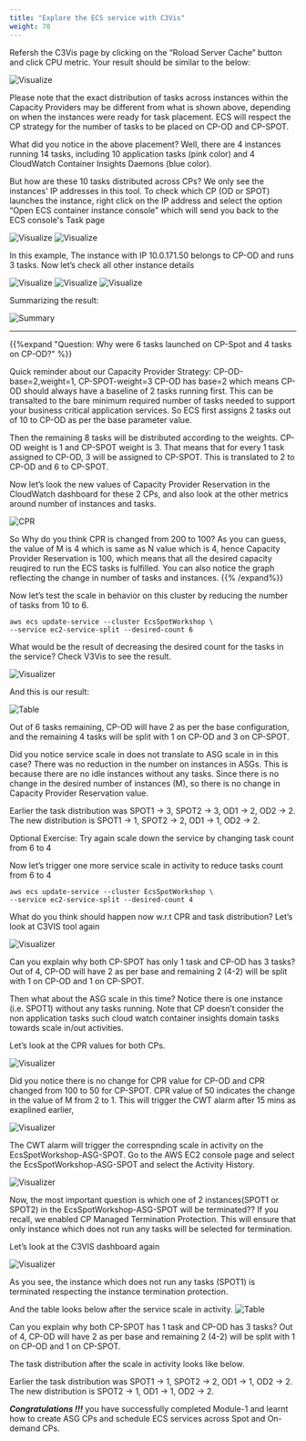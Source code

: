 ```yaml
---
title: "Explore the ECS service with C3Vis"
weight: 70
---
```



Refersh the C3Vis page by clicking on the “Roload Server Cache” button and click CPU metric. Your result should be similar to the below:

![Visualize](/images/ecs-spot-capacity-providers/cp13.png)

Please note that the exact distribution of tasks across instances within the Capacity Providers may be different from what is shown above, depending on when the instances were ready for task placement. 
ECS will respect the CP strategy for the number of tasks to be placed on CP-OD and CP-SPOT.

What did you notice in the above placement? Well, there are 4 instances running 14 tasks, including 10 application tasks (pink color) and 4 CloudWatch Container Insights Daemons (blue color).

But how are these 10 tasks distributed across CPs? We only see the instances' IP addresses in this tool. To check which CP (OD or SPOT) launches the instance, right click on the IP address and select the option “Open ECS container instance console” which will send you back to the ECS console's Task page

![Visualize](/images/ecs-spot-capacity-providers/cp16.png)
![Visualize](/images/ecs-spot-capacity-providers/cp17.png)

In this example, The instance with IP 10.0.171.50 belongs to CP-OD and runs 3 tasks. Now let’s check all other instance details

![Visualize](/images/ecs-spot-capacity-providers/cp18.png)
![Visualize](/images/ecs-spot-capacity-providers/cp20.png)
![Visualize](/images/ecs-spot-capacity-providers/cp21.png)

Summarizing the result:

![Summary](/images/ecs-spot-capacity-providers/summary.png)


------

{{%expand "Question: Why were 6 tasks launched on CP-Spot and 4 tasks on CP-OD?" %}}


Quick reminder about our Capacity Provider Strategy: CP-OD-base=2,weight=1, CP-SPOT-weight=3
CP-OD has base=2 which means CP-OD should always have a baseline of 2 tasks running first. This can be transalted to the bare minimum required number of tasks needed to support your business critical application services. So ECS first assigns 2 tasks out of 10 to CP-OD as per the base parameter value.

Then the remaining 8 tasks will be distributed according to the weights. CP-OD weight is 1 and CP-SPOT weight is 3. That means that for every 1 task assigned to CP-OD, 3 will be assigned to CP-SPOT. This is translated to 2 to CP-OD and 6 to CP-SPOT.

Now let’s look the new values of Capacity Provider Reservation in the CloudWatch dashboard for these 2 CPs, and also look at the other metrics around number of instances and tasks.

![CPR](/images/ecs-spot-capacity-providers/cp24.png)

So Why do you think CPR is changed from 200 to 100?  As you can guess, the value of M is 4 which is same as N value which is 4, hence Capacity Provider Reservation is 100, which means that all the desired capacity reuqired to run the ECS tasks is fulfilled. You can also notice the graph reflecting the change in number of tasks and instances.
{{% /expand%}}

Now let’s test the scale in behavior on this cluster by reducing the number of tasks from 10 to 6.

```base
aws ecs update-service --cluster EcsSpotWorkshop \
--service ec2-service-split --desired-count 6
```

What would be the result of decreasing the desired count for the tasks in the service? Check V3Vis to see the result.

![Visualizer](/images/ecs-spot-capacity-providers/cp25.png)

And this is our result:

![Table](/images/ecs-spot-capacity-providers/table2.png)
				

Out of 6 tasks remaining, CP-OD will have 2 as per the base configuration, and the remaining 4 tasks will be split with 1 on CP-OD and 3 on CP-SPOT. 

Did you notice service scale in does not translate to ASG scale in in this case? There was no reduction in the number on instances in ASGs. This is because there are no idle instances without any tasks. Since there is no change in the desired number of instances (M), so there is no change in Capacity Provider Reservation value.

Earlier the task distribution was SPOT1 → 3, SPOT2 → 3, OD1 → 2, OD2 → 2. 
The new distribution is           SPOT1 → 1, SPOT2 → 2, OD1 → 1, OD2 → 2. 

Optional Exercise:
Try again scale down the service by changing task count from 6 to 4

Now let’s trigger one more service scale in activity to reduce tasks count from 6 to 4

```
aws ecs update-service --cluster EcsSpotWorkshop \
--service ec2-service-split --desired-count 4
```

What do you think should happen now w.r.t CPR and task distribution? Let’s look at C3VIS tool again

![Visualizer](/images/ecs-spot-capacity-providers/cp27.png)

Can you explain why both CP-SPOT has only 1 task and CP-OD has 3 tasks?
Out of 4, CP-OD will have 2 as per base and remaining 2 (4-2) will be split with 1 on CP-OD and 1 on CP-SPOT. 

Then what about the ASG scale in this time? Notice there is one instance (i.e. SPOT1) without any tasks running. Note that CP doesn’t consider the non application tasks such cloud watch container insights domain tasks towards scale in/out activities.

Let’s look at the CPR values for both CPs.

![Visualizer](/images/ecs-spot-capacity-providers/cp28.png)

Did you notice there is no change for CPR value for CP-OD and CPR changed from 100 to 50 for CP-SPOT. CPR value of 50 indicates the change in the value of M from 2 to 1.  This will trigger the CWT alarm after 15 mins as exaplined earlier,

![Visualizer](/images/ecs-spot-capacity-providers/cp38.png)

The CWT alarm will trigger the correspnding scale in activity on the EcsSpotWorkshop-ASG-SPOT. Go to the AWS EC2 console page and select the EcsSpotWorkshop-ASG-SPOT and select the Activity History.

![Visualizer](/images/ecs-spot-capacity-providers/cp40.png)


Now, the most important question is which one of 2 instances(SPOT1 or SPOT2) in the EcsSpotWorkshop-ASG-SPOT will be terminated?? If you recall, we enabled CP Managed Termination Protection. This will ensure that only instance which does not run any tasks will be selected for termination.

Let’s look at the C3VIS dashboard again

![Visualizer](/images/ecs-spot-capacity-providers/cp43.png)

As you see, the instance which does not run any tasks (SPOT1) is terminated respecting the instance termination protection.

And the table looks below after the service scale in activity. 
![Table](/images/ecs-spot-capacity-providers/table3.png)

Can you explain why both CP-SPOT has 1 task and CP-OD has 3 tasks?
Out of 4, CP-OD will have 2 as per base and remaining 2 (4-2) will be split with 1 on CP-OD and 1 on CP-SPOT. 

The task distribution after the scale in activity looks like below.

Earlier the task distribution was SPOT1 → 1, SPOT2 → 2, OD1 → 1, OD2 → 2. 
The new distribution is           SPOT2 → 1, OD1 → 1, OD2 → 2. 

***Congratulations !!!*** you have successfully completed Module-1 and learnt how to create ASG CPs and schedule ECS services across Spot and On-demand CPs.
